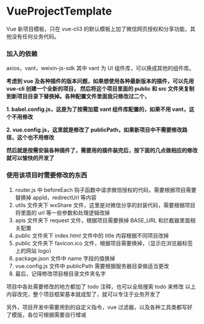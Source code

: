 # VueProjectTemplate
Vue 新项目模板，只在 vue-cli3 的默认模板上加了微信网页授权和分享功能，其他没有任何业务代码。

### 加入的依赖
axios，vant，weixin-js-sdk
其中 vant 为 UI 组件库，可以换成其他的组件库。

**考虑到 vue 及各种插件的版本问题，如果想使用各种最新版本的插件，可以先用 vue-cli 创建一个全新的项目，
然后将这个项目里面的 public 和 src 文件夹复制到新项目目录下替换掉。各种配置文件里面我只修改过二个，**

**1. babel.config.js，这是为了按需加载 vant 组件库配置的，如果不用 vant，这个不用修改**

**2. vue.config.js，这里就是修改了 publicPath，如果新项目中不需要修改路径，这个也不用修改**

**然后就是按需安装各种插件了，需要用的插件装完后，按下面的几点做相应的修改就可以愉快的开发了**

### 使用该项目时需要修改的东西
1. router.js 中 beforeEach 钩子函数中请求微信授权的代码，需要根据项目需要替换掉 appId，redirectUrl 等内容
2. utils 文件夹下 wxShare 文件，这里是对微信分享的封装代码，需要根据项目将里面的 url 等一些参数和处理逻辑改掉
3. apis 文件夹下 request 文件，根据项目需要换掉 BASE_URL 和拦截器里面相关配置
4. public 文件夹下 index.html 文件中的 title 内容根据不同项目改掉
5. public 文件夹下 favicon.ico 文件，根据项目需要换掉，（显示在浏览器标签上的网站 logo）
6. package.json 文件中 name 字段的值换掉
7. vue.config.js 文件中 publicPath 需要根据服务器目录做适当更改
8. 最后，记得修改项目根目录文件夹名字

项目中各处需要修改的地方都加了 todo 注释，也可以全局搜索 todo 来修改
以上内容改完，整个项目框架基本就成型了，就可以专注于业务开发了

另外，项目开发中需要用到的自定义指令，vue 过滤器，以及各种工具类都写好了模版，各位可根据需要自行增减
